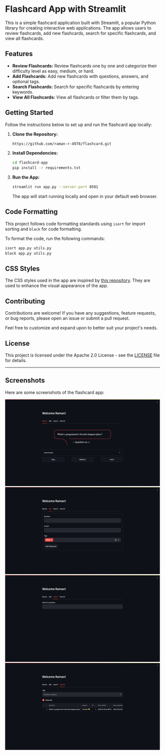 # Flashcard App with Streamlit

This is a simple flashcard application built with Streamlit, a popular Python library for creating interactive web applications. The app allows users to review flashcards, add new flashcards, search for specific flashcards, and view all flashcards.

## Features

- **Review Flashcards:** Review flashcards one by one and categorize their difficulty level as easy, medium, or hard.
- **Add Flashcards:** Add new flashcards with questions, answers, and optional tags.
- **Search Flashcards:** Search for specific flashcards by entering keywords.
- **View All Flashcards:** View all flashcards or filter them by tags.

## Getting Started

Follow the instructions below to set up and run the flashcard app locally:

1. **Clone the Repository:**

   ```bash
   https://github.com/raman-r-4978/flashcard.git
   ```

2. **Install Dependencies:**

   ```bash
   cd flashcard-app
   pip install -r requirements.txt
   ```

3. **Run the App:**

   ```bash
   streamlit run app.py --server.port 8501
   ```

   The app will start running locally and open in your default web browser.


## Code Formatting

This project follows code formatting standards using `isort` for import sorting and `black` for code formatting.

To format the code, run the following commands:

```bash
isort app.py utils.py
black app.py utils.py
```

## CSS Styles

The CSS styles used in the app are inspired by [this repository](https://github.com/TomJohnH/streamlit-po/tree/main). They are used to enhance the visual appearance of the app.

## Contributing

Contributions are welcome! If you have any suggestions, feature requests, or bug reports, please open an issue or submit a pull request.

Feel free to customize and expand upon to better suit your project's needs.

## License

This project is licensed under the Apache 2.0 License - see the [LICENSE](LICENSE) file for details.

---
## Screenshots
Here are some screenshots of the flashcard app:

![Review Flashcards](images/review.png)
![Add Flashcard](images/add.png)
![Search Flashcards](images/search.png)
![View All Flashcards](images/view_all.png)
